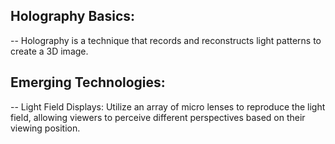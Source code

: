 ## Holography Basics:
 -- Holography is a technique that records and reconstructs light patterns to create a 3D image.

## Emerging Technologies:
 -- Light Field Displays: Utilize an array of micro lenses to reproduce the light field, allowing viewers to perceive different perspectives based on their viewing position.
